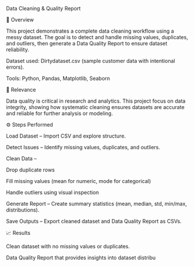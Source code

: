 Data Cleaning & Quality Report 


📌 Overview

This project demonstrates a complete data cleaning workflow using a messy dataset. The goal is to detect and handle missing values, duplicates, and outliers, then generate a Data Quality Report to ensure dataset reliability.

Dataset used: Dirtydataset.csv (sample customer data with intentional errors).

Tools: Python, Pandas, Matplotlib, Seaborn

🎯 Relevance

Data quality is critical in research and analytics. This project focus on data integrity, showing how systematic cleaning ensures datasets are accurate and reliable for further analysis or modeling.

⚙️ Steps Performed

Load Dataset – Import CSV and explore structure.

Detect Issues – Identify missing values, duplicates, and outliers.

Clean Data –

Drop duplicate rows

Fill missing values (mean for numeric, mode for categorical)

Handle outliers using visual inspection

Generate Report – Create summary statistics (mean, median, std, min/max, distributions).

Save Outputs – Export cleaned dataset and Data Quality Report as CSVs.

📈 Results

Clean dataset with no missing values or duplicates.

Data Quality Report that provides insights into dataset distribu
